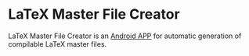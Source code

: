 # LaTeX Master File Creator
LaTeX Master File Creator is an [Android APP](https://play.google.com/store/apps/details?id=com.ariang.android.txts2tex) for automatic generation of compilable LaTeX master files.








